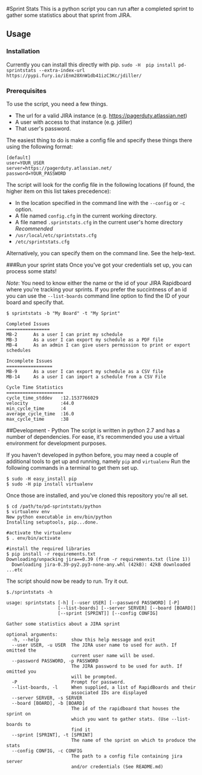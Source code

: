 #Sprint Stats
This is a python script you can run after a completed sprint to gather some statistics about that sprint from JIRA.

## Usage
### Installation
Currently you can install this directly with pip.
`sudo -H  pip install pd-sprintstats --extra-index-url https://pypi.fury.io/iEnm28XnW1db41izC3Kc/jdiller/`


### Prerequisites
To use the script, you need a few things.
* The url for a valid JIRA instance (e.g. https://pagerduty.atlassian.net)
* A user with access to that instance (e.g. jdiller)
* That user's password.

The easiest thing to do is make a config file and specify these things there using the following format: 

    [default]
    user=YOUR_USER
    server=https://pagerduty.atlassian.net/
    password=YOUR_PASSWORD

The script will look for the config file in the following locations (if found, the higher item on this list takes precedence):
* In the location specified in the command line with the `--config` or `-c` option.
* A file named `config.cfg` in the current working directory.
* A file named `.sprintstats.cfg` in the current user's home directory *Recommended*
* `/usr/local/etc/sprintstats.cfg`
* `/etc/sprintstats.cfg`

Alternatively, you can specify them on the command line. See the help-text.

###Run your sprint stats
Once you've got your credentials set up, you can process some stats!

*Note*: You need to know either the name or the id of your JIRA Rapidboard where you're tracking your sprints. If you prefer the succintness of an id you can use the `--list-boards` command line option to find the ID of your board and specify that.

    $ sprintstats -b "My Board" -t "My Sprint"

    Completed Issues
    ================
    MB-2      As a user I can print my schedule
    MB-3      As a user I can export my schedule as a PDF file
    MB-4      As an admin I can give users permission to print or export schedules

    Incomplete Issues
    =================
    MB-9      As a user I can export my schedule as a CSV file
    MB-14     As a user I can import a schedule from a CSV File

    Cycle Time Statistics
    =====================
    cycle_time_stddev   :12.1537766029
    velocity            :44.0
    min_cycle_time      :4
    average_cycle_time  :16.0
    max_cycle_time      :38


##Development - Python
The script is written in python 2.7 and has a number of dependencies. For ease, it's recommended you use a virtual environment
for development purposes.

If you haven't developed in python before, you may need a couple of additional tools to get up and running, namely `pip` and `virtualenv`
Run the following commands in a terminal to get them set up.

    $ sudo -H easy_install pip
    $ sudo -H pip install virtualenv

Once those are installed, and you've cloned this repository you're all set.

    $ cd /path/to/pd-sprintstats/python
    $ virtualenv env
    New python executable in env/bin/python
    Installing setuptools, pip...done.

    #activate the virtualenv
    $ . env/bin/activate

    #install the required libraries
    $ pip install -r requirements.txt
    Downloading/unpacking jira==0.39 (from -r requirements.txt (line 1))
      Downloading jira-0.39-py2.py3-none-any.whl (42kB): 42kB downloaded
    ...etc



The script should now be ready to run. Try it out.

    $./sprintstats -h

    usage: sprintstats [-h] [--user USER] [--password PASSWORD] [-P]
                       [--list-boards] [--server SERVER] [--board [BOARD]]
                       [--sprint [SPRINT]] [--config CONFIG]

    Gather some statistics about a JIRA sprint

    optional arguments:
      -h, --help            show this help message and exit
      --user USER, -u USER  The JIRA user name to used for auth. If omitted the
                            current user name will be used.
      --password PASSWORD, -p PASSWORD
                            The JIRA password to be used for auth. If omitted you
                            will be prompted.
      -P                    Prompt for password.
      --list-boards, -l     When supplied, a list of RapidBoards and their
                            associated IDs are displayed
      --server SERVER, -s SERVER
      --board [BOARD], -b [BOARD]
                            The id of the rapidboard that houses the sprint on
                            which you want to gather stats. (Use --list-boards to
                            find it
      --sprint [SPRINT], -t [SPRINT]
                            The name of the sprint on which to produce the stats
      --config CONFIG, -c CONFIG
                            The path to a config file containing jira server
                            and/or credentials (See README.md)


